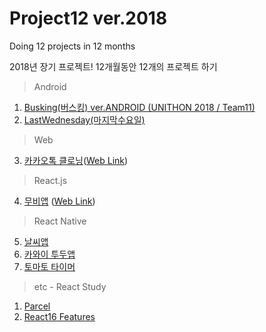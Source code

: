# Project12 ver.2018

Doing 12 projects in 12 months

2018년 장기 프로젝트!
12개월동안 12개의 프로젝트 하기

> Android
1. [Busking(버스킹) ver.ANDROID (UNITHON 2018 / Team11)](https://github.com/hyunsikshin/Busking)
2. [LastWednesday(마지막수요일)](https://github.com/Nexters/LastWednesday)
> Web
3. [카카오톡 클로닝](https://github.com/HyeonSik/kakao-clone)([Web Link](https://hyunsikshin.github.io/kakao-clone/))
> React.js
4. [무비앱](https://github.com/HyeonSik/movie_app) ([Web Link](https://hyunsikshin.github.io/movie_app/))
> React Native
5. [날씨앱](https://github.com/hyunsikshin/weather-app)
6. [카와이 투두앱](https://github.com/hyunsikshin/kawai-todo)
7. [토마토 타이머](https://github.com/hyunsikshin/tomato-timer)

> etc - React Study
1) [Parcel](https://github.com/hyunsikshin/parcel-sample)
2) [React16 Features](https://github.com/hyunsikshin/master-react16)
